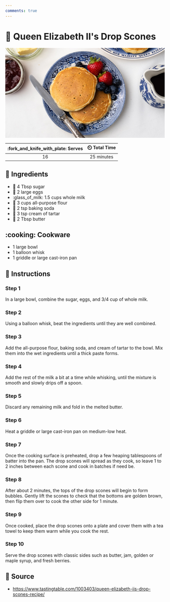 ```yaml
---
comments: true
---
```

# :pancakes: Queen Elizabeth II's Drop Scones

![Queen Elizabeth II's Drop Scones](../assets/images/queen-elizabeth-ii's-drop-scones.jpg)

| :fork_and_knife_with_plate: Serves | :timer_clock: Total Time |
|:----------------------------------:|:-----------------------: |
| 16 | 25 minutes |

## :salt: Ingredients

- :candy: 4 Tbsp sugar
- :egg: 2 large eggs
- :glass_of_milk: 1.5 cups whole milk
- :ear_of_rice: 3 cups all-purpose flour
- :cup_with_straw: 2 tsp baking soda
- :rice: 3 tsp cream of tartar
- :butter: 2 Tbsp butter

## :cooking: Cookware

- 1 large bowl
- 1 balloon whisk
- 1 griddle or large cast-iron pan

## :pencil: Instructions

### Step 1

In a large bowl, combine the sugar, eggs, and 3/4 cup of whole milk.

### Step 2

Using a balloon whisk, beat the ingredients until they are well combined.

### Step 3

Add the all-purpose flour, baking soda, and cream of tartar to the bowl. Mix them into the wet ingredients until a thick
paste forms.

### Step 4

Add the rest of the milk a bit at a time while whisking, until the mixture is smooth and slowly drips off a spoon.

### Step 5

Discard any remaining milk and fold in the melted butter.

### Step 6

Heat a griddle or large cast-iron pan on medium-low heat.

### Step 7

Once the cooking surface is preheated, drop a few heaping tablespoons of batter into the pan. The drop scones will
spread as they cook, so leave 1 to 2 inches between each scone and cook in batches if need be.

### Step 8

After about 2 minutes, the tops of the drop scones will begin to form bubbles. Gently lift the scones to check that the
bottoms are golden brown, then flip them over to cook the other side for 1 minute.

### Step 9

Once cooked, place the drop scones onto a plate and cover them with a tea towel to keep them warm while you cook the
rest.

### Step 10

Serve the drop scones with classic sides such as butter, jam, golden or maple syrup, and fresh berries.

## :link: Source

- <https://www.tastingtable.com/1003403/queen-elizabeth-iis-drop-scones-recipe/>
